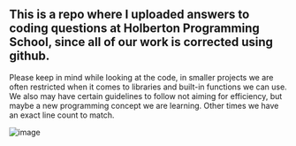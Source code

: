 ## **This is a repo where I uploaded answers to coding questions at Holberton Programming School, since all of our work is corrected using github.**

Please keep in mind while looking at the code, in smaller projects we are often restricted when it comes to libraries and built-in functions we can use. We also may have certain guidelines to follow not aiming for efficiency, but maybe a new programming concept we are learning. Other times we have an exact line count to match.

![image](https://user-images.githubusercontent.com/77739870/126568458-7cc2c32a-aba5-4b86-b9c3-f856364f51e0.png)

